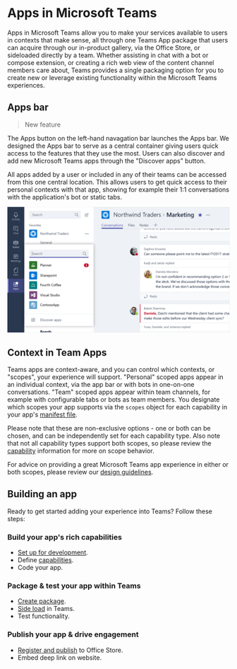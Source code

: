 # Apps in Microsoft Teams

Apps in Microsoft Teams allow you to make your services available to users in contexts that make sense, all through one Teams App package that users can acquire through our in-product gallery, via the Office Store, or sideloaded directly by a team.  Whether assisting in chat with a bot or compose extension, or creating a rich web view of the content channel members care about, Teams provides a single packaging option for you to create new or leverage existing functionality within the Microsoft Teams experiences.

## Apps bar

>New feature

The Apps button on the left-hand navagation bar launches the Apps bar. We designed the Apps bar to serve as a central container giving users quick access to the features that they use the most.  Users can also discover and add new Microsoft Teams apps through the "Discover apps" button.  

All apps added by a user or included in any of their teams can be accessed from this one central location. This allows users to get quick access to their personal contexts with that app, showing for example their 1:1 conversations with the application's bot or static tabs.

![Microsoft Teams Apps bar](images/appbar_apps_flyout.png)

## Context in Team Apps

Teams apps are context-aware, and you can control which contexts, or "scopes", your experience will support.  "Personal" scoped apps appear in an individual context, via the app bar or with bots in one-on-one conversations.  "Team" scoped apps appear within team channels, for example with configurable tabs or bots as team members.  You designate which scopes your app supports via the `scopes` object for each capability in your app's [manifest file](schema.md).

Please note that these are non-exclusive options - one or both can be chosen, and can be independently set for each capability type.  Also note that not all capability types support both scopes, so please review the [capability](appcapabilities.md) information for more on scope behavior.

For advice on providing a great Microsoft Teams app experience in either or both scopes, please review our [design guidelines](design.md).

## Building an app

Ready to get started adding your experience into Teams?  Follow these steps:

### Build your app's rich capabilities
* [Set up for development](setup.md).
* Define [capabilities](appcapabilities.md).
* Code your app.

### Package & test your app within Teams
* [Create package](createpackage.md).
* [Side load](sideload.md) in Teams.
* Test functionality.

### Publish your app & drive engagement
* [Register and publish](submission.md) to Office Store.
* Embed deep link on website.
